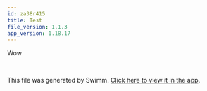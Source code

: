 ```yaml
---
id: za38r415
title: Test
file_version: 1.1.3
app_version: 1.18.17
---
```


Wow

<br/>

This file was generated by Swimm. [Click here to view it in the app](https://app.swimm.io/repos/Z2l0aHViJTNBJTNBYWR2ZW50b2Zjb2RlLTIwMjIlM0ElM0FNYXhpaW1lZWI=/docs/za38r415).
